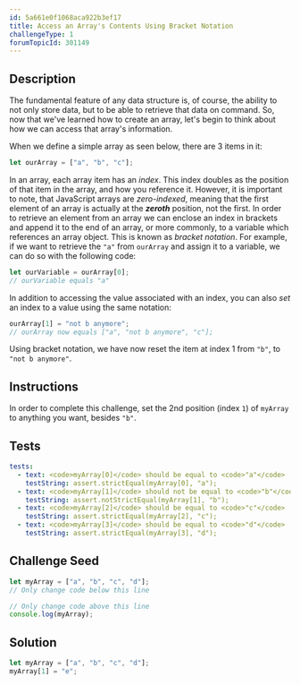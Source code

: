 ```yaml
---
id: 5a661e0f1068aca922b3ef17
title: Access an Array's Contents Using Bracket Notation
challengeType: 1
forumTopicId: 301149
---
```


## Description

<section id='description'>

The fundamental feature of any data structure is, of course, the ability to not only store data, but to be able to retrieve that data on command. So, now that we've learned how to create an array, let's begin to think about how we can access that array's information.

When we define a simple array as seen below, there are 3 items in it:

```js
let ourArray = ["a", "b", "c"];
```

In an array, each array item has an <dfn>index</dfn>. This index doubles as the position of that item in the array, and how you reference it. However, it is important to note, that JavaScript arrays are <dfn>zero-indexed</dfn>, meaning that the first element of an array is actually at the ***zeroth*** position, not the first. In order to retrieve an element from an array we can enclose an index in brackets and append it to the end of an array, or more commonly, to a variable which references an array object. This is known as <dfn>bracket notation</dfn>. For example, if we want to retrieve the `"a"` from `ourArray` and assign it to a variable, we can do so with the following code:

```js
let ourVariable = ourArray[0];
// ourVariable equals "a"
```

In addition to accessing the value associated with an index, you can also *set* an index to a value using the same notation:

```js
ourArray[1] = "not b anymore";
// ourArray now equals ["a", "not b anymore", "c"];
```

Using bracket notation, we have now reset the item at index 1 from `"b"`, to `"not b anymore"`.

</section>

## Instructions

<section id='instructions'>

In order to complete this challenge, set the 2nd position (index `1`) of `myArray` to anything you want, besides `"b"`.

</section>

## Tests

<section id='tests'>

```yml
tests:
  - text: <code>myArray[0]</code> should be equal to <code>"a"</code>
    testString: assert.strictEqual(myArray[0], "a");
  - text: <code>myArray[1]</code> should not be equal to <code>"b"</code>
    testString: assert.notStrictEqual(myArray[1], "b");
  - text: <code>myArray[2]</code> should be equal to <code>"c"</code>
    testString: assert.strictEqual(myArray[2], "c");
  - text: <code>myArray[3]</code> should be equal to <code>"d"</code>
    testString: assert.strictEqual(myArray[3], "d");

```

</section>

## Challenge Seed

<section id='challengeSeed'>

<div id='js-seed'>

```js
let myArray = ["a", "b", "c", "d"];
// Only change code below this line

// Only change code above this line
console.log(myArray);
```

</div>

</section>

## Solution

<section id='solution'>

```js
let myArray = ["a", "b", "c", "d"];
myArray[1] = "e";
```

</section>
